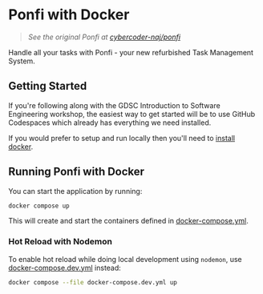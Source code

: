 # Ponfi with Docker

>_See the original Ponfi at [cybercoder-naj/ponfi](https://github.com/cybercoder-naj/ponfi)_

Handle all your tasks with Ponfi - your new refurbished Task Management System.

## Getting Started

If you're following along with the GDSC Introduction to Software Engineering workshop, the easiest way to get started will be to use GitHub Codespaces which already has everything we need installed.

If you would prefer to setup and run locally then you'll need to [install docker](https://docs.docker.com/engine/install/).

## Running Ponfi with Docker

You can start the application by running:

```bash
docker compose up
```

This will create and start the containers defined in [docker-compose.yml](./docker-compose.yml).

### Hot Reload with Nodemon

To enable hot reload while doing local development using `nodemon`, use [docker-compose.dev.yml](./docker-compose.dev.yml) instead:

```bash
docker compose --file docker-compose.dev.yml up
```
